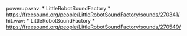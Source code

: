 powerup.wav:
    * LittleRobotSoundFactory
    * https://freesound.org/people/LittleRobotSoundFactory/sounds/270341/
hit.wav:
    * LittleRobotSoundFactory
    * https://freesound.org/people/LittleRobotSoundFactory/sounds/270549/